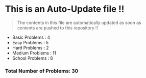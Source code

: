# This is an Auto-Update file !!
> The contents in this file are automatically updated as soon as contents are pushed to this repository !!
* Basic Problems : 4
* Easy Problems : 5
* Hard Problems : 2
* Medium Problems : 11
* School Problems : 8

### Total Number of Problems: 30
